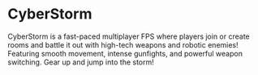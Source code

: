 # CyberStorm
CyberStorm is a fast-paced multiplayer FPS where players join or create rooms and battle it out with high-tech weapons and robotic enemies! Featuring smooth movement, intense gunfights, and powerful weapon switching. Gear up and jump into the storm!
